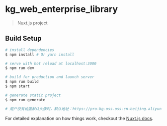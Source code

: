 # kg_web_enterprise_library

> Nuxt.js project

## Build Setup

``` bash
# install dependencies
$ npm install # Or yarn install

# serve with hot reload at localhost:3000
$ npm run dev

# build for production and launch server
$ npm run build
$ npm start

# generate static project
$ npm run generate

# 用户没有设置默认头像时，默认地址：https://pro-kg-oss.oss-cn-beijing.aliyuncs.com/1805/photocopy23x.png
```

For detailed explanation on how things work, checkout the [Nuxt.js docs](https://github.com/nuxt/nuxt.js).
